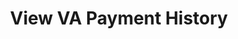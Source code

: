 ---
layout: page-breadcrumbs.html
template: detail-page 
title: View VA Payment History
display_title: View VA Payment History
order: 7
spoke: Get Records
---